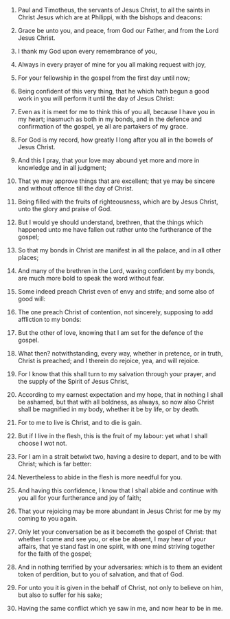 1. Paul and Timotheus, the servants of Jesus Christ, to all the
saints in Christ Jesus which are at Philippi, with the bishops and
deacons:

2. Grace be unto you, and peace, from God our Father, and
from the Lord Jesus Christ.

3. I thank my God upon every remembrance of you,

4. Always in every
prayer of mine for you all making request with joy,

5. For your
fellowship in the gospel from the first day until now;

6. Being
confident of this very thing, that he which hath begun a good work in
you will perform it until the day of Jesus Christ:

7. Even as it is
meet for me to think this of you all, because I have you in my heart;
inasmuch as both in my bonds, and in the defence and confirmation of
the gospel, ye all are partakers of my grace.

8. For God is my record, how greatly I long after you all in the
bowels of Jesus Christ.

9. And this I pray, that your love may abound yet more and more in
knowledge and in all judgment;

10. That ye may approve things that
are excellent; that ye may be sincere and without offence till the day
of Christ.

11. Being filled with the fruits of righteousness, which are by Jesus
Christ, unto the glory and praise of God.

12. But I would ye should understand, brethren, that the things which
happened unto me have fallen out rather unto the furtherance of the
gospel;

13. So that my bonds in Christ are manifest in all the
palace, and in all other places;

14. And many of the brethren in the
Lord, waxing confident by my bonds, are much more bold to speak the
word without fear.

15. Some indeed preach Christ even of envy and strife; and some also
of good will:

16. The one preach Christ of contention, not sincerely,
supposing to add affliction to my bonds:

17. But the other of love,
knowing that I am set for the defence of the gospel.

18. What then? notwithstanding, every way, whether in pretence, or in
truth, Christ is preached; and I therein do rejoice, yea, and will
rejoice.

19. For I know that this shall turn to my salvation through your
prayer, and the supply of the Spirit of Jesus Christ,

20. According
to my earnest expectation and my hope, that in nothing I shall be
ashamed, but that with all boldness, as always, so now also Christ
shall be magnified in my body, whether it be by life, or by death.

21. For to me to live is Christ, and to die is gain.

22. But if I live in the flesh, this is the fruit of my labour: yet
what I shall choose I wot not.

23. For I am in a strait betwixt two, having a desire to depart, and
to be with Christ; which is far better:

24. Nevertheless to abide in
the flesh is more needful for you.

25. And having this confidence, I know that I shall abide and
continue with you all for your furtherance and joy of faith;

26. That
your rejoicing may be more abundant in Jesus Christ for me by my
coming to you again.

27. Only let your conversation be as it becometh the gospel of
Christ: that whether I come and see you, or else be absent, I may hear
of your affairs, that ye stand fast in one spirit, with one mind
striving together for the faith of the gospel;

28. And in nothing
terrified by your adversaries: which is to them an evident token of
perdition, but to you of salvation, and that of God.

29. For unto you it is given in the behalf of Christ, not only to
believe on him, but also to suffer for his sake;

30. Having the same
conflict which ye saw in me, and now hear to be in me.